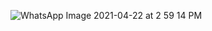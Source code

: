 ![WhatsApp Image 2021-04-22 at 2 59 14 PM](https://user-images.githubusercontent.com/44666830/115679390-bdc4de00-a37c-11eb-8fc7-1cdb41260cfa.jpeg)
